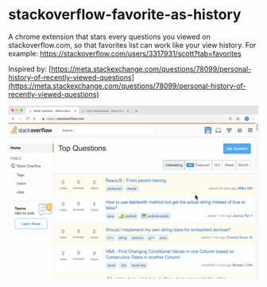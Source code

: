 # stackoverflow-favorite-as-history
A chrome extension that stars every questions you viewed on stackoverflow.com, so that favorites list can work like your view history. For example: https://stackoverflow.com/users/3317931/scott?tab=favorites

Inspired by: [https://meta.stackexchange.com/questions/78099/personal-history-of-recently-viewed-questions](https://meta.stackexchange.com/questions/78099/personal-history-of-recently-viewed-questions)


![](images/demo.gif)
